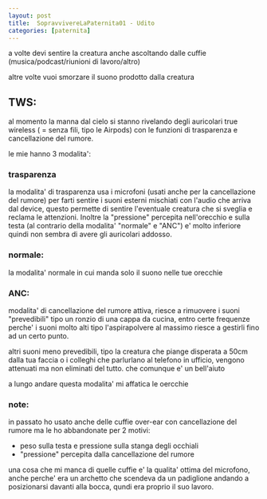```yaml
---
layout: post
title:  SopravvivereLaPaternita01 - Udito
categories: [paternita]
---
```


a volte devi sentire la creatura anche ascoltando dalle cuffie (musica/podcast/riunioni di lavoro/altro)

altre volte vuoi smorzare il suono prodotto dalla creatura

## TWS:
al momento la manna dal cielo si stanno rivelando degli auricolari true wireless ( = senza fili, tipo le Airpods) con le funzioni di trasparenza e cancellazione del rumore.

le mie hanno 3 modalita':

### trasparenza
la modalita' di trasparenza usa i microfoni (usati anche per la cancellazione del rumore) per farti sentire i suoni esterni mischiati con l'audio che arriva dal device,
questo permette di sentire l'eventuale creatura che si sveglia e reclama le attenzioni.
Inoltre la "pressione" percepita nell'orecchio e sulla testa (al contrario della modalita' "normale" e "ANC") e' molto inferiore quindi non sembra di avere gli auricolari addosso.

### normale:
la modalita' normale in cui manda solo il suono nelle tue orecchie

### ANC:
modalita' di cancellazione del rumore attiva, riesce a rimuovere i suoni "prevedibili" tipo un ronzio di una cappa da cucina, entro certe frequenze perche' i suoni molto alti tipo l'aspirapolvere al massimo riesce a gestirli fino ad un certo punto.

altri suoni meno prevedibili, tipo la creatura che piange disperata a 50cm dalla tua faccia o i colleghi che parlurlano al telefono in ufficio, vengono attenuati ma non eliminati del tutto. che comunque e' un bell'aiuto

a lungo andare questa modalita' mi affatica le oercchie

### note:
in passato ho usato anche delle cuffie over-ear con cancellazione del rumore ma le ho abbandonate per 2 motivi:
- peso sulla testa e pressione sulla stanga degli occhiali
- "pressione" percepita dalla cancellazione del rumore

una cosa che mi manca di quelle cuffie e' la qualita' ottima del microfono, anche perche' era un archetto che scendeva da un padiglione andando a posizionarsi davanti alla bocca, qundi era proprio il suo lavoro.
